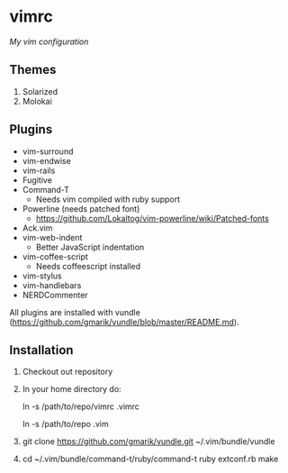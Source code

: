 vimrc
=====

*My vim configuration* 

Themes
------

1. Solarized
2. Molokai

Plugins
-------

* vim-surround 
* vim-endwise
* vim-rails
* Fugitive    
* Command-T 
  * Needs vim compiled with ruby support
* Powerline (needs patched font)
  * https://github.com/Lokaltog/vim-powerline/wiki/Patched-fonts
* Ack.vim
* vim-web-indent
  * Better JavaScript indentation
* vim-coffee-script
  * Needs coffeescript installed
* vim-stylus
* vim-handlebars
* NERDCommenter

All plugins are installed with vundle (https://github.com/gmarik/vundle/blob/master/README.md).

Installation
------------

1. Checkout out repository
2. In your home directory do:

    ln -s /path/to/repo/vimrc .vimrc

    ln -s /path/to/repo .vim

3. git clone https://github.com/gmarik/vundle.git ~/.vim/bundle/vundle 
4. 
    cd ~/.vim/bundle/command-t/ruby/command-t
    ruby extconf.rb
    make 

